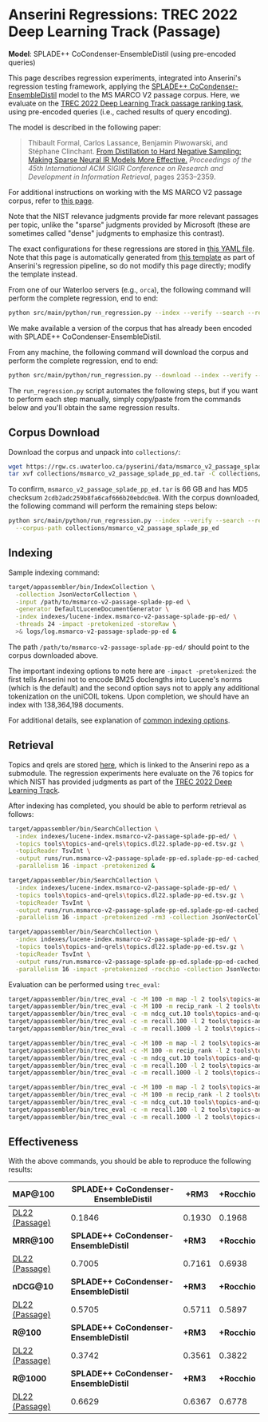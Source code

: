 # Anserini Regressions: TREC 2022 Deep Learning Track (Passage)

**Model**: SPLADE++ CoCondenser-EnsembleDistil (using pre-encoded queries)

This page describes regression experiments, integrated into Anserini's regression testing framework, applying the [SPLADE++ CoCondenser-EnsembleDistil](https://huggingface.co/naver/splade-cocondenser-ensembledistil) model to the MS MARCO V2 passage corpus.
Here, we evaluate on the [TREC 2022 Deep Learning Track passage ranking task](https://trec.nist.gov/data/deep2022.html), using pre-encoded queries (i.e., cached results of query encoding).

The model is described in the following paper:

> Thibault Formal, Carlos Lassance, Benjamin Piwowarski, and Stéphane Clinchant. [From Distillation to Hard Negative Sampling: Making Sparse Neural IR Models More Effective.](https://dl.acm.org/doi/10.1145/3477495.3531857) _Proceedings of the 45th International ACM SIGIR Conference on Research and Development in Information Retrieval_, pages 2353–2359.

For additional instructions on working with the MS MARCO V2 passage corpus, refer to [this page](../../docs/experiments-msmarco-v2.md).

Note that the NIST relevance judgments provide far more relevant passages per topic, unlike the "sparse" judgments provided by Microsoft (these are sometimes called "dense" judgments to emphasize this contrast).

The exact configurations for these regressions are stored in [this YAML file](../../src/main/resources/regression/dl22-passage-splade-pp-ed.yaml).
Note that this page is automatically generated from [this template](../../src/main/resources/docgen/templates/dl22-passage-splade-pp-ed.template) as part of Anserini's regression pipeline, so do not modify this page directly; modify the template instead.

From one of our Waterloo servers (e.g., `orca`), the following command will perform the complete regression, end to end:

```bash
python src/main/python/run_regression.py --index --verify --search --regression dl22-passage-splade-pp-ed
```

We make available a version of the corpus that has already been encoded with SPLADE++ CoCondenser-EnsembleDistil.

From any machine, the following command will download the corpus and perform the complete regression, end to end:

```bash
python src/main/python/run_regression.py --download --index --verify --search --regression dl22-passage-splade-pp-ed
```

The `run_regression.py` script automates the following steps, but if you want to perform each step manually, simply copy/paste from the commands below and you'll obtain the same regression results.

## Corpus Download

Download the corpus and unpack into `collections/`:

```bash
wget https://rgw.cs.uwaterloo.ca/pyserini/data/msmarco_v2_passage_splade_pp_ed.tar -P collections/
tar xvf collections/msmarco_v2_passage_splade_pp_ed.tar -C collections/
```

To confirm, `msmarco_v2_passage_splade_pp_ed.tar` is 66 GB and has MD5 checksum `2cdb2adc259b8fa6caf666b20ebdc0e8`.
With the corpus downloaded, the following command will perform the remaining steps below:

```bash
python src/main/python/run_regression.py --index --verify --search --regression dl22-passage-splade-pp-ed \
  --corpus-path collections/msmarco_v2_passage_splade_pp_ed
```

## Indexing

Sample indexing command:

```bash
target/appassembler/bin/IndexCollection \
  -collection JsonVectorCollection \
  -input /path/to/msmarco-v2-passage-splade-pp-ed \
  -generator DefaultLuceneDocumentGenerator \
  -index indexes/lucene-index.msmarco-v2-passage-splade-pp-ed/ \
  -threads 24 -impact -pretokenized -storeRaw \
  >& logs/log.msmarco-v2-passage-splade-pp-ed &
```

The path `/path/to/msmarco-v2-passage-splade-pp-ed/` should point to the corpus downloaded above.

The important indexing options to note here are `-impact -pretokenized`: the first tells Anserini not to encode BM25 doclengths into Lucene's norms (which is the default) and the second option says not to apply any additional tokenization on the uniCOIL tokens.
Upon completion, we should have an index with 138,364,198 documents.

For additional details, see explanation of [common indexing options](../../docs/common-indexing-options.md).

## Retrieval

Topics and qrels are stored [here](https://github.com/castorini/anserini-tools/tree/master/topics-and-qrels), which is linked to the Anserini repo as a submodule.
The regression experiments here evaluate on the 76 topics for which NIST has provided judgments as part of the [TREC 2022 Deep Learning Track](https://trec.nist.gov/data/deep2022.html).

After indexing has completed, you should be able to perform retrieval as follows:

```bash
target/appassembler/bin/SearchCollection \
  -index indexes/lucene-index.msmarco-v2-passage-splade-pp-ed/ \
  -topics tools\topics-and-qrels\topics.dl22.splade-pp-ed.tsv.gz \
  -topicReader TsvInt \
  -output runs/run.msmarco-v2-passage-splade-pp-ed.splade-pp-ed-cached_q.topics.dl22.splade-pp-ed.txt \
  -parallelism 16 -impact -pretokenized &

target/appassembler/bin/SearchCollection \
  -index indexes/lucene-index.msmarco-v2-passage-splade-pp-ed/ \
  -topics tools\topics-and-qrels\topics.dl22.splade-pp-ed.tsv.gz \
  -topicReader TsvInt \
  -output runs/run.msmarco-v2-passage-splade-pp-ed.splade-pp-ed-cached_q+rm3.topics.dl22.splade-pp-ed.txt \
  -parallelism 16 -impact -pretokenized -rm3 -collection JsonVectorCollection &

target/appassembler/bin/SearchCollection \
  -index indexes/lucene-index.msmarco-v2-passage-splade-pp-ed/ \
  -topics tools\topics-and-qrels\topics.dl22.splade-pp-ed.tsv.gz \
  -topicReader TsvInt \
  -output runs/run.msmarco-v2-passage-splade-pp-ed.splade-pp-ed-cached_q+rocchio.topics.dl22.splade-pp-ed.txt \
  -parallelism 16 -impact -pretokenized -rocchio -collection JsonVectorCollection &
```

Evaluation can be performed using `trec_eval`:

```bash
target/appassembler/bin/trec_eval -c -M 100 -m map -l 2 tools\topics-and-qrels\qrels.dl22-passage.txt runs/run.msmarco-v2-passage-splade-pp-ed.splade-pp-ed-cached_q.topics.dl22.splade-pp-ed.txt
target/appassembler/bin/trec_eval -c -M 100 -m recip_rank -l 2 tools\topics-and-qrels\qrels.dl22-passage.txt runs/run.msmarco-v2-passage-splade-pp-ed.splade-pp-ed-cached_q.topics.dl22.splade-pp-ed.txt
target/appassembler/bin/trec_eval -c -m ndcg_cut.10 tools\topics-and-qrels\qrels.dl22-passage.txt runs/run.msmarco-v2-passage-splade-pp-ed.splade-pp-ed-cached_q.topics.dl22.splade-pp-ed.txt
target/appassembler/bin/trec_eval -c -m recall.100 -l 2 tools\topics-and-qrels\qrels.dl22-passage.txt runs/run.msmarco-v2-passage-splade-pp-ed.splade-pp-ed-cached_q.topics.dl22.splade-pp-ed.txt
target/appassembler/bin/trec_eval -c -m recall.1000 -l 2 tools\topics-and-qrels\qrels.dl22-passage.txt runs/run.msmarco-v2-passage-splade-pp-ed.splade-pp-ed-cached_q.topics.dl22.splade-pp-ed.txt

target/appassembler/bin/trec_eval -c -M 100 -m map -l 2 tools\topics-and-qrels\qrels.dl22-passage.txt runs/run.msmarco-v2-passage-splade-pp-ed.splade-pp-ed-cached_q+rm3.topics.dl22.splade-pp-ed.txt
target/appassembler/bin/trec_eval -c -M 100 -m recip_rank -l 2 tools\topics-and-qrels\qrels.dl22-passage.txt runs/run.msmarco-v2-passage-splade-pp-ed.splade-pp-ed-cached_q+rm3.topics.dl22.splade-pp-ed.txt
target/appassembler/bin/trec_eval -c -m ndcg_cut.10 tools\topics-and-qrels\qrels.dl22-passage.txt runs/run.msmarco-v2-passage-splade-pp-ed.splade-pp-ed-cached_q+rm3.topics.dl22.splade-pp-ed.txt
target/appassembler/bin/trec_eval -c -m recall.100 -l 2 tools\topics-and-qrels\qrels.dl22-passage.txt runs/run.msmarco-v2-passage-splade-pp-ed.splade-pp-ed-cached_q+rm3.topics.dl22.splade-pp-ed.txt
target/appassembler/bin/trec_eval -c -m recall.1000 -l 2 tools\topics-and-qrels\qrels.dl22-passage.txt runs/run.msmarco-v2-passage-splade-pp-ed.splade-pp-ed-cached_q+rm3.topics.dl22.splade-pp-ed.txt

target/appassembler/bin/trec_eval -c -M 100 -m map -l 2 tools\topics-and-qrels\qrels.dl22-passage.txt runs/run.msmarco-v2-passage-splade-pp-ed.splade-pp-ed-cached_q+rocchio.topics.dl22.splade-pp-ed.txt
target/appassembler/bin/trec_eval -c -M 100 -m recip_rank -l 2 tools\topics-and-qrels\qrels.dl22-passage.txt runs/run.msmarco-v2-passage-splade-pp-ed.splade-pp-ed-cached_q+rocchio.topics.dl22.splade-pp-ed.txt
target/appassembler/bin/trec_eval -c -m ndcg_cut.10 tools\topics-and-qrels\qrels.dl22-passage.txt runs/run.msmarco-v2-passage-splade-pp-ed.splade-pp-ed-cached_q+rocchio.topics.dl22.splade-pp-ed.txt
target/appassembler/bin/trec_eval -c -m recall.100 -l 2 tools\topics-and-qrels\qrels.dl22-passage.txt runs/run.msmarco-v2-passage-splade-pp-ed.splade-pp-ed-cached_q+rocchio.topics.dl22.splade-pp-ed.txt
target/appassembler/bin/trec_eval -c -m recall.1000 -l 2 tools\topics-and-qrels\qrels.dl22-passage.txt runs/run.msmarco-v2-passage-splade-pp-ed.splade-pp-ed-cached_q+rocchio.topics.dl22.splade-pp-ed.txt
```

## Effectiveness

With the above commands, you should be able to reproduce the following results:

| **MAP@100**                                                                                                  | **SPLADE++ CoCondenser-EnsembleDistil**| **+RM3**  | **+Rocchio**|
|:-------------------------------------------------------------------------------------------------------------|-----------|-----------|-----------|
| [DL22 (Passage)](https://microsoft.github.io/msmarco/TREC-Deep-Learning)                                     | 0.1846    | 0.1930    | 0.1968    |
| **MRR@100**                                                                                                  | **SPLADE++ CoCondenser-EnsembleDistil**| **+RM3**  | **+Rocchio**|
| [DL22 (Passage)](https://microsoft.github.io/msmarco/TREC-Deep-Learning)                                     | 0.7005    | 0.7161    | 0.6938    |
| **nDCG@10**                                                                                                  | **SPLADE++ CoCondenser-EnsembleDistil**| **+RM3**  | **+Rocchio**|
| [DL22 (Passage)](https://microsoft.github.io/msmarco/TREC-Deep-Learning)                                     | 0.5705    | 0.5711    | 0.5897    |
| **R@100**                                                                                                    | **SPLADE++ CoCondenser-EnsembleDistil**| **+RM3**  | **+Rocchio**|
| [DL22 (Passage)](https://microsoft.github.io/msmarco/TREC-Deep-Learning)                                     | 0.3742    | 0.3561    | 0.3822    |
| **R@1000**                                                                                                   | **SPLADE++ CoCondenser-EnsembleDistil**| **+RM3**  | **+Rocchio**|
| [DL22 (Passage)](https://microsoft.github.io/msmarco/TREC-Deep-Learning)                                     | 0.6629    | 0.6367    | 0.6778    |
